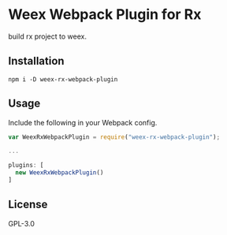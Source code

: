 # Weex Webpack Plugin for Rx

build rx project to weex.

 ## Installation
 
 ```
 npm i -D weex-rx-webpack-plugin
 ```
 

## Usage

Include the following in your Webpack config.

```javascript
var WeexRxWebpackPlugin = require("weex-rx-webpack-plugin");

...

plugins: [
  new WeexRxWebpackPlugin()
]
```

## License

GPL-3.0


